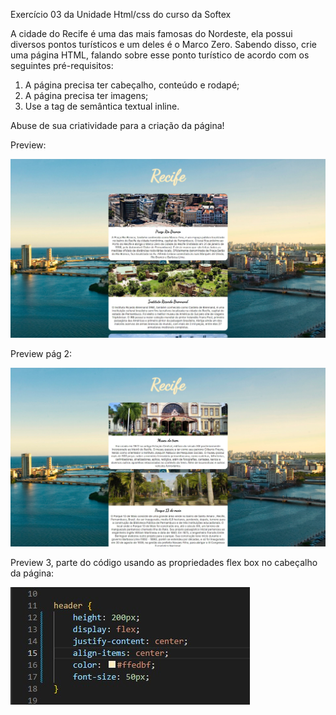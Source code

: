 Exercício 03 da Unidade Html/css do curso da Softex

A cidade do Recife é uma das mais famosas do Nordeste, ela possui diversos pontos turísticos 
e um deles é o Marco Zero. Sabendo disso, crie uma página HTML, falando sobre esse ponto 
turístico de acordo com os seguintes pré-requisitos: 

1. A página precisa ter cabeçalho, conteúdo e rodapé; 
2. A página precisa ter imagens; 
3. Use a tag de semântica textual inline. 

Abuse de sua criatividade para a criação da página! 

Preview:

![preview](./preview/preview.jpg)

Preview pág 2:

![preview](./preview/preview-pag2.jpg)

Preview 3, parte do código usando as propriedades flex box no cabeçalho da página:

![preview](./preview/preview-cod-header.jpg)
